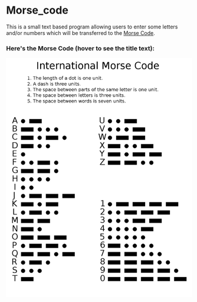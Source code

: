 # Morse_code

This is a small text based program allowing users to enter some letters and/or numbers which will be transferred to the [Morse Code](https://en.wikipedia.org/wiki/Morse_code). 

### Here's the Morse Code (hover to see the title text):


![alt text](https://github.com/XinwuWang/Morse_code/blob/main/readme_img/International_Morse_Code.svg.png "Morse Code")